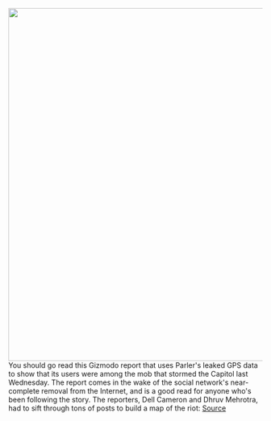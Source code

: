 <img src='https://cdn.vox-cdn.com/thumbor/x1HefrQXdG4cTJdobneShKGG7rE=/0x0:4216x3136/1200x800/filters:focal(1771x1231:2445x1905)/cdn.vox-cdn.com/uploads/chorus_image/image/68658996/1230527893.0.jpg' width='700px' /><br/>
You should go read this Gizmodo report that uses Parler's leaked GPS data to show that its users were among the mob that stormed the Capitol last Wednesday. The report comes in the wake of the social network's near-complete removal from the Internet, and is a good read for anyone who's been following the story. The reporters, Dell Cameron and Dhruv Mehrotra, had to sift through tons of posts to build a map of the riot:
<a href='https://www.theverge.com/2021/1/12/22227986/gizmodo-parler-gps-data-shows-capitol-mob-locations'> Source <a/>